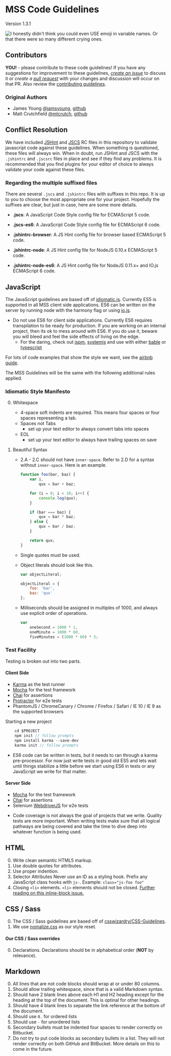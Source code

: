 # MSS Code Guidelines
Version 1.3.1

![I honestly didn't think you could even USE emoji in variable names. Or that there were so many different crying ones.](http://imgs.xkcd.com/comics/code_quality.png)


## Contributors
**YOU!** - please contribute to these code guidelines! If you have any
suggestions for improvement to these guidelines, *[create an issue][issue]* to
discuss it or *create a [pull request][pr]* with your changes and discussion
will occur on that PR.  Also review the [contributing guidelines](guidelines).


### Original Authors
- James Young [@jamsyoung](http://twitter.com/jamsyoung), [github](https://github.com/jamsyoung)
- Matt Crutchfield [@mtcrutch](https://twitter.com/mtcrutch), [github](https://github.com/mtcrutch)


## Conflict Resolution
We have included [JSHint][jshint] and [JSCS][jscs] RC files in this repository
to validate javascript code against these guidelines.  When something is
questioned, these files will always win.  When in doubt, run JSHint and JSCS
with the `.jshintrc` and `.jscsrc` files in place and see if they find any
problems.  It is recommended that you find plugins for your editor of choice to
always validate your code against these files.

### Regarding the multiple suffixed files
There are several `.jscs` and `.jshintrc` files with suffixes in this repo.  It
is up to you to choose the most appropriate one for your project.  Hopefully the
suffixes are clear, but just in case, here are some more details.

- **.jscs**: A JavaScript Code Style config file for ECMAScript 5 code.

- **.jscs-es6**: A JavaScript Code Style config file for ECMAScript 6 code.

- **.jshintrc-browser**: A JS Hint config file for browser based ECMAScript 5
  code.

- **.jshintrc-node**: A JS Hint config file for NodeJS 0.10.x ECMAScript 5 code.

- **.jshintrc-node-es6**: A JS Hint config file for NodeJS 0.11.x+ and IO.js
  ECMAScript 6 code.


## JavaScript
The JavaScript guidelines are based off of [idiomatic.js][idiomatic]. Currently ES5 is supported in all MSS client side applications. ES6 can be written on the server by running node with the harmony flag or using [io.js](https://iojs.org).

* Do not use ES6 for client side applications. Currently ES6 requires transpilation to be ready for production. If you are working on an internal project, then its ok to mess around with ES6. If you do use it, beware you will bleed and feel the side effects of living on the edge.
    * For the daring, check out [jspm](http://jspm.io/), [systemjs](systemjs) and use with either [bable](bable) or [typescript](typescript)

For lots of code examples that show the style we want, see the
[airbnb guide][airbnb].

The MSS Guidelines will be the same with the following additional rules applied.

### Idiomatic Style Manifesto
0. Whitespace
    - 4-space soft indents are required.  This means four spaces or four spaces
      representing a tab.
    - Spaces not Tabs
        - set up your text editor to always convert tabs into spaces
    - EOL 
        - set up your text editor to always have trailing spaces on save

0. Beautiful Syntax
    - 2.A - 2.C should not have `inner-space`.  Refer to 2.D for a syntax
      without `inner-space`.  Here is an example.
      ```javascript
      function foo(bar, baz) {
          var i,
              qux = bar + baz;

          for (i = 0; i < 10; i++) {
              console.log(qux);
          }

          if (bar === baz) {
              qux = bar * baz;
          } else {
              qux = bar / baz;
          }

          return qux;
      }

      ```

    - Single quotes must be used.

    - Object literals should look like this.
      ```javascript
      var objectLiteral;

      objectLiteral = {
          foo: 'bar',
          baz: 'qux'
      };
      ```

    - Milliseconds should be assigned in multiples of 1000, and always use
      explicit order of operations.
      ```javascript
      var
          oneSecond = 1000 * 1,
          oneMinute = 1000 * 60,
          fiveMinutes = (1000 * 60) * 5;
      ```



### Test Facility
Testing is broken out into two parts.

#### Client Side

- [Karma](karma) as the test runner
- [Mocha](mocha) for the test framework
- [Chai](chaijs) for assertions
- [Protractor](protractor) for e2e tests
- PhantomJS / ChromeCanary / Chrome / Firefox / Safari / IE 10 / IE 9 as the supported browsers

Starting a new project
```javascript
    cd $PROJECT
    npm init // follow prompts
    npm install karma --save-dev
    karma init // follow prompts
```

* ES6 code can be written in tests, but it needs to ran through a karma pre-processor. For now just write tests in good old ES5 and lets wait until things stabilize a little before we start using ES6 in tests or any JavaScript we write for that matter.

#### Server Side
- [Mocha](mocha) for the test framework
- [Chai](chaijs) for assertions
- Selenium [WebdriverJS](webdriver) for e2e tests

* Code coverage is not always the goal of projects that we write. Quality tests are more important. When writing tests make sure that all logical pathways are being covered and take the time to dive deep into whatever function is being used. 


## HTML
0. Write clean semantic HTML5 markup.
0. Use double quotes for attributes.
0. Use proper indention.
0. Selector Attributes
  Never use an ID as a styling hook.
  Prefix any JavaScript class hooks with `js-`. Example: `class="js-foo foo"`
0. Closing `<li>` elements.
  `<li>` elements should not be closed. [Further reading on this inline-block
  issue.][inline]


## CSS / Sass
0. The CSS / Sass guidelines are based off of [csswizardry/CSS-Guidelines][css].
0. We use [nomalize.css][normalize] as our style reset.


#### Our CSS / Sass overrides
0. Declarations.
  Declarations should be in alphabetical order (**NOT** by relevance).


## Markdown
0. All lines that are not code blocks should wrap at or under 80 columns.
0. Should allow trailing whitespace, since that is a valid Markdown syntax.
0. Should have 2 blank lines above each H1 and H2 heading except for the
   heading at the top of the document.  This is optinal for other headings.
0. Should have 4 blank lines to separate the link reference at the bottom of
   the document.
0. Should use `0.` for ordered lists
0. Should use `-` for unordered lists
0. Secondary bullets must be indented four spaces to render correctly on
  Bitbucket.
0. Do not try to put code blocks as secondary bullets in a list.  They will not
  render correctly on both GitHub and BitBucket. More details on this to come
  in the future.

[webdriver]: http://webdriver.io/
[typescript]: http://www.typescriptlang.org/
[babel]: https://babeljs.io/
[systemjs]: https://github.com/systemjs/systemjs
[mocha]: http://mochajs.org/
[chaijs]: http://chaijs.com/
[protractor]: https://angular.github.io/protractor/#/
[karma]: http://karma-runner.github.io/0.12/index.html
[guidelines]: https://github.com/TurnerBroadcasting/mss-code-guidelines/blob/master/CONTRIBUTING.md
[airbnb]: https://github.com/airbnb/javascript
[css]: https://github.com/csswizardry/CSS-Guidelines
[idiomatic]: https://github.com/airbnb/javascript
[inline]: http://css-tricks.com/fighting-the-space-between-inline-block-elements/
[issue]: https://github.com/TurnerBroadcasting/MTS-Code-Guidelines/issues/new
[jscs]: https://github.com/mdevils/node-jscs
[jshint]: https://github.com/jshint/jshint/
[normalize]: http://necolas.github.io/normalize.css/
[pr]: https://github.com/TurnerBroadcasting/MTS-Code-Guidelines/compare/
